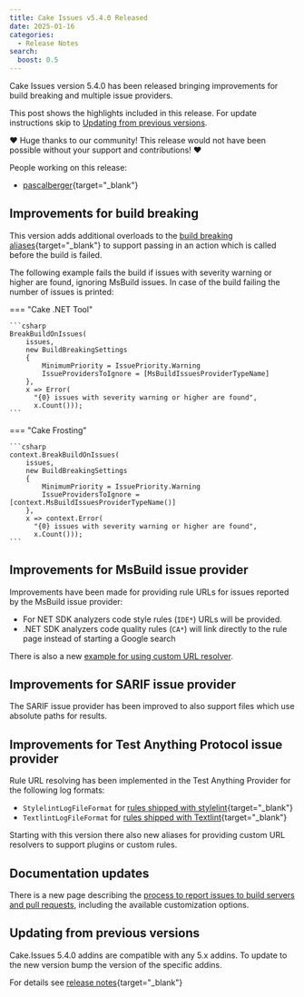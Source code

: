 ```yaml
---
title: Cake Issues v5.4.0 Released
date: 2025-01-16
categories:
  - Release Notes
search:
  boost: 0.5
---
```


Cake Issues version 5.4.0 has been released bringing improvements for build breaking and multiple issue providers.

<!-- more -->

This post shows the highlights included in this release.
For update instructions skip to [Updating from previous versions](#updating-from-previous-versions).

❤ Huge thanks to our community! This release would not have been possible without your support and contributions! ❤

People working on this release:

* [pascalberger](https://github.com/pascalberger){target="_blank"}

## Improvements for build breaking

This version adds additional overloads to the [build breaking aliases]{target="_blank"} to support passing
in an action which is called before the build is failed.

The following example fails the build if issues with severity warning or higher are found, ignoring MsBuild issues.
In case of the build failing the number of issues is printed:

=== "Cake .NET Tool"

    ```csharp
    BreakBuildOnIssues(
        issues,
        new BuildBreakingSettings
        {
            MinimumPriority = IssuePriority.Warning
            IssueProvidersToIgnore = [MsBuildIssuesProviderTypeName]
        },
        x => Error(
          "{0} issues with severity warning or higher are found",
          x.Count()));
    ```

=== "Cake Frosting"

    ```csharp
    context.BreakBuildOnIssues(
        issues,
        new BuildBreakingSettings
        {
            MinimumPriority = IssuePriority.Warning
            IssueProvidersToIgnore = [context.MsBuildIssuesProviderTypeName()]
        },
        x => context.Error(
          "{0} issues with severity warning or higher are found",
          x.Count()));
    ```

## Improvements for MsBuild issue provider

Improvements have been made for providing rule URLs for issues reported by the MsBuild issue provider:

* For NET SDK analyzers code style rules (`IDE*`) URLs will be provided.
* .NET SDK analyzers code quality rules (`CA*`) will link directly to the rule page instead of starting a Google search

There is also a new [example for using custom URL resolver].

## Improvements for SARIF issue provider

The SARIF issue provider has been improved to also support files which use absolute paths for results.

## Improvements for Test Anything Protocol issue provider

Rule URL resolving has been implemented in the Test Anything Provider for the following log formats:

* `StylelintLogFileFormat` for [rules shipped with stylelint]{target="_blank"}
* `TextlintLogFileFormat` for [rules shipped with Textlint]{target="_blank"}

Starting with this version there also new aliases for providing custom URL resolvers to support plugins or custom rules.

## Documentation updates

There is a new page describing the [process to report issues to build servers and pull requests],
including the available customization options.

## Updating from previous versions

Cake.Issues 5.4.0 addins are compatible with any 5.x addins.
To update to the new version bump the version of the specific addins.

For details see [release notes](https://github.com/cake-contrib/Cake.Issues/releases/tag/5.4.0){target="_blank"}

[build breaking aliases]: https://cakebuild.net/extensions/cake-issues/#Build-Breaking
[process to report issues to build servers and pull requests]: ../../documentation/how-cake-issues-works/pull-request-integration.md
[example for using custom URL resolver]: ../../documentation/issue-providers/msbuild/examples/use-custom-url-resolver.md
[rules shipped with stylelint]: https://stylelint.io/user-guide/rules
[rules shipped with Textlint]: https://github.com/textlint/textlint/wiki/Collection-of-textlint-rule#rule-list
